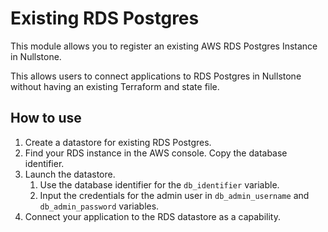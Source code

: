 # Existing RDS Postgres

This module allows you to register an existing AWS RDS Postgres Instance in Nullstone.

This allows users to connect applications to RDS Postgres in Nullstone without having an existing Terraform and state file.

## How to use

1. Create a datastore for existing RDS Postgres.
2. Find your RDS instance in the AWS console. Copy the database identifier.
3. Launch the datastore.
   1. Use the database identifier for the `db_identifier` variable.
   2. Input the credentials for the admin user in `db_admin_username` and `db_admin_password` variables.
4. Connect your application to the RDS datastore as a capability.
